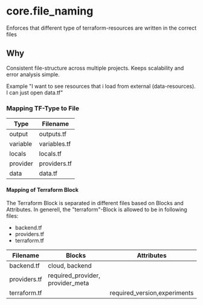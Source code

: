 # core.file_naming

Enforces that different type of terraform-resources are written
in the correct files

## Why

Consistent file-structure across multiple projects. Keeps scalability and
error analysis simple.

Example "I want to see resources that i load from external (data-resources). I
can just open data.tf"

### Mapping TF-Type to File

| Type     | Filename     |
|----------|--------------|
| output   | outputs.tf   |
| variable | variables.tf |
| locals   | locals.tf    |
| provider | providers.tf |
| data     | data.tf      |

#### Mapping of Terraform Block

The Terraform Block is separated in different files based on Blocks and Attributes.
In generell, the "terraform"-Block is allowed to be in following files:

- backend.tf
- providers.tf
- terraform.tf

| Filename     | Blocks                           | Attributes                   |
|--------------|----------------------------------|------------------------------|
| backend.tf   | cloud, backend                   |                              |
| providers.tf | required_provider, provider_meta |                              |
| terraform.tf |                                  | required_version,experiments |
